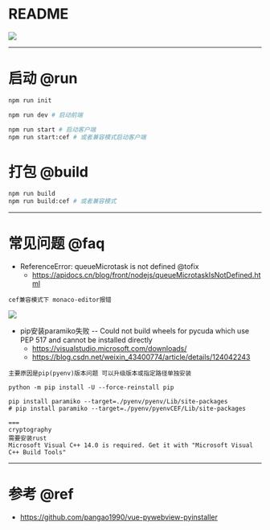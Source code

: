 # README

![](https://luo0412.oss-cn-hangzhou.aliyuncs.com/1655383884455-cEBK4fyndyKZ.png)

---

# 启动 @run

```bash
npm run init

npm run dev # 启动前端

npm run start # 启动客户端
npm run start:cef # 或者兼容模式启动客户端
```

# 打包 @build

```bash
npm run build
npm run build:cef # 或者兼容模式
```

---

# 常见问题 @faq

- ReferenceError: queueMicrotask is not defined @tofix
  - https://apidocs.cn/blog/front/nodejs/queueMicrotaskIsNotDefined.html

```
cef兼容模式下 monaco-editor报错
```

![](https://luo0412.oss-cn-hangzhou.aliyuncs.com/1655412225995-MZ4iFANKsaNb.png)

- pip安装paramiko失败 -- Could not build wheels for pycuda which use PEP 517 and cannot be installed directly
  - https://visualstudio.microsoft.com/downloads/
  - https://blog.csdn.net/weixin_43400774/article/details/124042243

```
主要原因是pip(pyenv)版本问题 可以升级版本或指定路径单独安装

python -m pip install -U --force-reinstall pip

pip install paramiko --target=./pyenv/pyenv/Lib/site-packages
# pip install paramiko --target=./pyenv/pyenvCEF/Lib/site-packages

===
cryptography
需要安装rust
Microsoft Visual C++ 14.0 is required. Get it with "Microsoft Visual C++ Build Tools"
```

---

# 参考 @ref

- https://github.com/pangao1990/vue-pywebview-pyinstaller